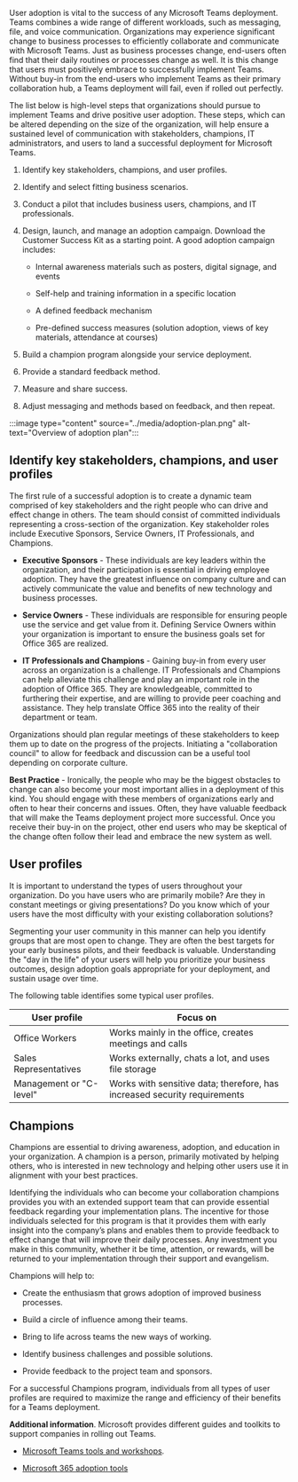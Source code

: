 User adoption is vital to the success of any Microsoft Teams deployment. Teams combines a wide range of different workloads, such as messaging, file, and voice communication. Organizations may experience significant change to business processes to efficiently collaborate and communicate with Microsoft Teams. Just as business processes change, end-users often find that their daily routines or processes change as well. It is this change that users must positively embrace to successfully implement Teams. Without buy-in from the end-users who implement Teams as their primary collaboration hub, a Teams deployment will fail, even if rolled out perfectly.

The list below is high-level steps that organizations should pursue to implement Teams and drive positive user adoption. These steps, which can be altered depending on the size of the organization, will help ensure a sustained level of communication with stakeholders, champions, IT administrators, and users to land a successful deployment for Microsoft Teams.

1. Identify key stakeholders, champions, and user profiles.

2. Identify and select fitting business scenarios.

3. Conduct a pilot that includes business users, champions, and IT professionals.

4. Design, launch, and manage an adoption campaign. Download the Customer Success Kit as a starting point. A good adoption campaign includes:

	- Internal awareness materials such as posters, digital signage, and events

	- Self-help and training information in a specific location

	- A defined feedback mechanism

	- Pre-defined success measures (solution adoption, views of key materials, attendance at courses)

5. Build a champion program alongside your service deployment.

6. Provide a standard feedback method.

7. Measure and share success.

8. Adjust messaging and methods based on feedback, and then repeat.

‎:::image type="content" source="../media/adoption-plan.png" alt-text="Overview of adoption plan":::

## Identify key stakeholders, champions, and user profiles

The first rule of a successful adoption is to create a dynamic team comprised of key stakeholders and the right people who can drive and effect change in others. The team should consist of committed individuals representing a cross-section of the organization. Key stakeholder roles include Executive Sponsors, Service Owners, IT Professionals, and Champions.

- **Executive Sponsors** - These individuals are key leaders within the organization, and their participation is essential in driving employee adoption. They have the greatest influence on company culture and can actively communicate the value and benefits of new technology and business processes.

- **Service Owners** - These individuals are responsible for ensuring people use the service and get value from it. Defining Service Owners within your organization is important to ensure the business goals set for Office 365 are realized.

- **IT Professionals and Champions** - Gaining buy-in from every user across an organization is a challenge. IT Professionals and Champions can help alleviate this challenge and play an important role in the adoption of Office 365. They are knowledgeable, committed to furthering their expertise, and are willing to provide peer coaching and assistance. They help translate Office 365 into the reality of their department or team.

Organizations should plan regular meetings of these stakeholders to keep them up to date on the progress of the projects. Initiating a "collaboration council" to allow for feedback and discussion can be a useful tool depending on corporate culture.

**Best Practice** - Ironically, the people who may be the biggest obstacles to change can also become your most important allies in a deployment of this kind. You should engage with these members of organizations early and often to hear their concerns and issues. Often, they have valuable feedback that will make the Teams deployment project more successful. Once you receive their buy-in on the project, other end users who may be skeptical of the change often follow their lead and embrace the new system as well.

## User profiles

It is important to understand the types of users throughout your organization. Do you have users who are primarily mobile? Are they in constant meetings or giving presentations? Do you know which of your users have the most difficulty with your existing collaboration solutions? 

Segmenting your user community in this manner can help you identify groups that are most open to change. They are often the best targets for your early business pilots, and their feedback is valuable. Understanding the "day in the life" of your users will help you prioritize your business outcomes, design adoption goals appropriate for your deployment, and sustain usage over time.

The following table identifies some typical user profiles.

| **User profile**        | **Focus on**                                                              |
|-------------------------|---------------------------------------------------------------------------|
| Office Workers          | Works mainly in the office, creates meetings and calls                    |
| Sales Representatives   | Works externally, chats a lot, and uses file storage                      |
| Management or "C-level" | Works with sensitive data; therefore, has increased security requirements |

## Champions

Champions are essential to driving awareness, adoption, and education in your organization. A champion is a person, primarily motivated by helping others, who is interested in new technology and helping other users use it in alignment with your best practices. 

Identifying the individuals who can become your collaboration champions provides you with an extended support team that can provide essential feedback regarding your implementation plans. The incentive for those individuals selected for this program is that it provides them with early insight into the company’s plans and enables them to provide feedback to effect change that will improve their daily processes. Any investment you make in this community, whether it be time, attention, or rewards, will be returned to your implementation through their support and evangelism.

Champions will help to:

- Create the enthusiasm that grows adoption of improved business processes.

- Build a circle of influence among their teams.

- Bring to life across teams the new ways of working.

- Identify business challenges and possible solutions.

- Provide feedback to the project team and sponsors.

For a successful Champions program, individuals from all types of user profiles are required to maximize the range and efficiency of their benefits for a Teams deployment.

**Additional information**. Microsoft provides different guides and toolkits to support companies in rolling out Teams. 
- [Microsoft Teams tools and workshops](/MicrosoftTeams/planning-workshop-practical-guide?azure-portal=true).

- [Microsoft 365 adoption tools](https://adoption.microsoft.com/?azure-portal=true)